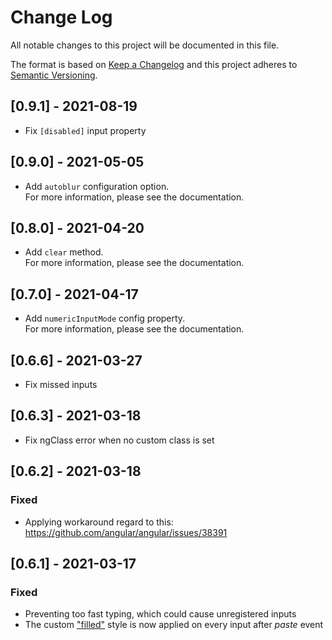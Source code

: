 # Change Log

All notable changes to this project will be documented in this file.

The format is based on [Keep a Changelog](http://keepachangelog.com/)
and this project adheres to [Semantic Versioning](http://semver.org/).

## [0.9.1] - 2021-08-19

- Fix `[disabled]` input property

## [0.9.0] - 2021-05-05

- Add `autoblur` configuration option.  
  For more information, please see the documentation.

## [0.8.0] - 2021-04-20

- Add `clear` method.  
  For more information, please see the documentation.

## [0.7.0] - 2021-04-17

- Add `numericInputMode` config property.  
  For more information, please see the documentation.

## [0.6.6] - 2021-03-27

- Fix missed inputs

## [0.6.3] - 2021-03-18

- Fix ngClass error when no custom class is set

## [0.6.2] - 2021-03-18

### Fixed

- Applying workaround regard to this: https://github.com/angular/angular/issues/38391

## [0.6.1] - 2021-03-17

### Fixed

- Preventing too fast typing, which could cause unregistered inputs
- The custom ["filled"](https://github.com/pkovzz/ngx-otp-input#inputfilled)
  style is now applied on every input after _paste_ event

